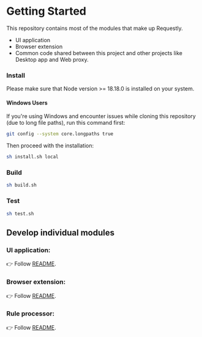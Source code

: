 # Getting Started

This repository contains most of the modules that make up Requestly.

- UI application
- Browser extension
- Common code shared between this project and other projects like Desktop app and Web proxy.

### Install

Please make sure that Node version >= 18.18.0 is installed on your system.

#### Windows Users

If you're using Windows and encounter issues while cloning this repository (due to long file paths), run this command first:

```sh
git config --system core.longpaths true
```

Then proceed with the installation:

```sh
sh install.sh local
```    

### Build

```sh
sh build.sh    
```

### Test

```sh 
sh test.sh
```

## Develop individual modules

### UI application:

👉 Follow [README](./app/README.md).

### Browser extension:

👉 Follow [README](./browser-extension/README.md).

### Rule processor:

👉 Follow [README](./common/rule-processor/README.md).
